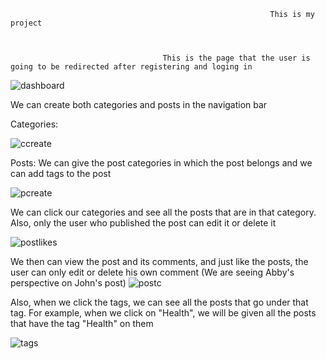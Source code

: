 
                                                              This is my project



                                      This is the page that the user is going to be redirected after registering and loging in
                                                  
                                                  
![dashboard](https://user-images.githubusercontent.com/90925461/161109447-152b6e32-3333-4da8-8bd7-efc6befbb1d8.png)



We can create both categories and posts in the navigation bar
                                                   
                                                   
  Categories:
                                                   
   ![ccreate](https://user-images.githubusercontent.com/90925461/161109648-05c0fe88-9b0f-41ca-b381-133bd6751f55.png)

                                                 
                                                 
                                                 
  Posts: We can give the post categories in which the post belongs and we can add tags to the post
                                                  
   ![pcreate](https://user-images.githubusercontent.com/90925461/161111697-92a44e78-0bc5-40ed-be28-d59b365871ff.png)


                                                
  We can click our categories and see all the posts that are in that category. Also, only the user who published
  the post can edit it or delete it
  
  ![postlikes](https://user-images.githubusercontent.com/90925461/161946886-bc2f8a05-2d71-4a70-9253-d5373d6920c4.png)



We then can view the post and its comments, and just like the posts, the user can only edit or delete his own comment
(We are seeing Abby's perspective on John's post)
   ![postc](https://user-images.githubusercontent.com/90925461/161111060-d6ee2638-7a99-40e7-a29f-43608cf1217a.png)

                                                    
Also, when we click the tags, we can see all the posts that go under that tag. For example, when we click on "Health", we will be given all the posts that have the tag "Health" on them
                                                    
![tags](https://user-images.githubusercontent.com/90925461/161111435-23960351-2f33-47eb-9702-93650770fe8f.png)

